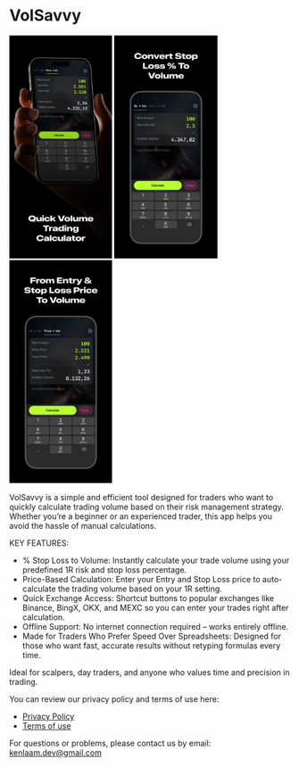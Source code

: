 # VolSavvy

<p float="left">
  <img src="./Screenshot-1.jpg" height="400" />
  <img src="./Screenshot-2.jpg" height="400" />
  <img src="./Screenshot-3.jpg" height="400" />
</p>


VolSavvy is a simple and efficient tool designed for traders who want to quickly calculate trading volume based on their risk management strategy. Whether you’re a beginner or an experienced trader, this app helps you avoid the hassle of manual calculations.

KEY FEATURES:
- % Stop Loss to Volume: Instantly calculate your trade volume using your predefined 1R risk and stop loss percentage.
- Price-Based Calculation: Enter your Entry and Stop Loss price to auto-calculate the trading volume based on your 1R setting.
- Quick Exchange Access: Shortcut buttons to popular exchanges like Binance, BingX, OKX, and MEXC so you can enter your trades right after calculation.
- Offline Support: No internet connection required – works entirely offline.
- Made for Traders Who Prefer Speed Over Spreadsheets: Designed for those who want fast, accurate results without retyping formulas every time.

Ideal for scalpers, day traders, and anyone who values time and precision in trading.

You can review our privacy policy and terms of use here:
- [Privacy Policy](./privacy-policy.md)
- [Terms of use](./terms.md)

For questions or problems, please contact us by email: kenlaam.dev@gmail.com